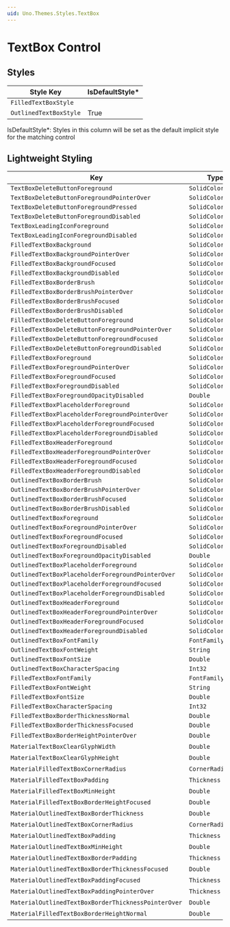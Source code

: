 ```yaml
---
uid: Uno.Themes.Styles.TextBox
---
```


# TextBox Control

## Styles

| Style Key              | IsDefaultStyle\* |
|------------------------|------------------|
| `FilledTextBoxStyle`   |                  |
| `OutlinedTextBoxStyle` | True             |

IsDefaultStyle\*: Styles in this column will be set as the default implicit style for the matching control

## Lightweight Styling

| Key                                               | Type              | Value                         |
|---------------------------------------------------|-------------------|-------------------------------|
| `TextBoxDeleteButtonForeground`                   | `SolidColorBrush` | `OnSurfaceVariantBrush`       |
| `TextBoxDeleteButtonForegroundPointerOver`        | `SolidColorBrush` | `OnSurfaceVariantBrush`       |
| `TextBoxDeleteButtonForegroundPressed`            | `SolidColorBrush` | `OnSurfaceVariantBrush`       |
| `TextBoxDeleteButtonForegroundDisabled`           | `SolidColorBrush` | `OnSurfaceLowBrush`           |
| `TextBoxLeadingIconForeground`                    | `SolidColorBrush` | `OnSurfaceVariantBrush`       |
| `TextBoxLeadingIconForegroundDisabled`            | `SolidColorBrush` | `OnSurfaceLowBrush`           |
| `FilledTextBoxBackground`                         | `SolidColorBrush` | `SurfaceVariantBrush`         |
| `FilledTextBoxBackgroundPointerOver`              | `SolidColorBrush` | `OnSurfaceVariantHoverBrush`  |
| `FilledTextBoxBackgroundFocused`                  | `SolidColorBrush` | `SurfaceVariantBrush`         |
| `FilledTextBoxBackgroundDisabled`                 | `SolidColorBrush` | `OnSurfaceDisabledBrush`      |
| `FilledTextBoxBorderBrush`                        | `SolidColorBrush` | `OnSurfaceVariantBrush`       |
| `FilledTextBoxBorderBrushPointerOver`             | `SolidColorBrush` | `OnSurfaceBrush`              |
| `FilledTextBoxBorderBrushFocused`                 | `SolidColorBrush` | `PrimaryBrush`                |
| `FilledTextBoxBorderBrushDisabled`                | `SolidColorBrush` | `OnSurfaceDisabledBrush`      |
| `FilledTextBoxDeleteButtonForeground`             | `SolidColorBrush` | `OnSurfaceVariantBrush`       |
| `FilledTextBoxDeleteButtonForegroundPointerOver`  | `SolidColorBrush` | `OnSurfaceVariantBrush`       |
| `FilledTextBoxDeleteButtonForegroundFocused`      | `SolidColorBrush` | `OnSurfaceVariantBrush`       |
| `FilledTextBoxDeleteButtonForegroundDisabled`     | `SolidColorBrush` | `OnSurfaceLowBrush`           |
| `FilledTextBoxForeground`                         | `SolidColorBrush` | `OnSurfaceBrush`              |
| `FilledTextBoxForegroundPointerOver`              | `SolidColorBrush` | `OnSurfaceBrush`              |
| `FilledTextBoxForegroundFocused`                  | `SolidColorBrush` | `OnSurfaceBrush`              |
| `FilledTextBoxForegroundDisabled`                 | `SolidColorBrush` | `OnSurfaceBrush`              |
| `FilledTextBoxForegroundOpacityDisabled`          | `Double`          | `LowOpacity`                  |
| `FilledTextBoxPlaceholderForeground`              | `SolidColorBrush` | `OnSurfaceVariantBrush`       |
| `FilledTextBoxPlaceholderForegroundPointerOver`   | `SolidColorBrush` | `OnSurfaceVariantBrush`       |
| `FilledTextBoxPlaceholderForegroundFocused`       | `SolidColorBrush` | `OnSurfaceBrush`              |
| `FilledTextBoxPlaceholderForegroundDisabled`      | `SolidColorBrush` | `OnSurfaceLowBrush`           |
| `FilledTextBoxHeaderForeground`                   | `SolidColorBrush` | `OnSurfaceVariantBrush`       |
| `FilledTextBoxHeaderForegroundPointerOver`        | `SolidColorBrush` | `OnSurfaceVariantBrush`       |
| `FilledTextBoxHeaderForegroundFocused`            | `SolidColorBrush` | `PrimaryBrush`                |
| `FilledTextBoxHeaderForegroundDisabled`           | `SolidColorBrush` | `OnSurfaceLowBrush`           |
| `OutlinedTextBoxBorderBrush`                      | `SolidColorBrush` | `OutlineBrush`                |
| `OutlinedTextBoxBorderBrushPointerOver`           | `SolidColorBrush` | `OnSurfaceBrush`              |
| `OutlinedTextBoxBorderBrushFocused`               | `SolidColorBrush` | `PrimaryBrush`                |
| `OutlinedTextBoxBorderBrushDisabled`              | `SolidColorBrush` | `OnSurfaceDisabledBrush`      |
| `OutlinedTextBoxForeground`                       | `SolidColorBrush` | `OnSurfaceBrush`              |
| `OutlinedTextBoxForegroundPointerOver`            | `SolidColorBrush` | `OnSurfaceBrush`              |
| `OutlinedTextBoxForegroundFocused`                | `SolidColorBrush` | `OnSurfaceBrush`              |
| `OutlinedTextBoxForegroundDisabled`               | `SolidColorBrush` | `OnSurfaceBrush`              |
| `OutlinedTextBoxForegroundOpacityDisabled`        | `Double`          | `LowOpacity`                  |
| `OutlinedTextBoxPlaceholderForeground`            | `SolidColorBrush` | `OnSurfaceVariantBrush`       |
| `OutlinedTextBoxPlaceholderForegroundPointerOver` | `SolidColorBrush` | `OnSurfaceVariantBrush`       |
| `OutlinedTextBoxPlaceholderForegroundFocused`     | `SolidColorBrush` | `OnSurfaceBrush`              |
| `OutlinedTextBoxPlaceholderForegroundDisabled`    | `SolidColorBrush` | `OnSurfaceLowBrush`           |
| `OutlinedTextBoxHeaderForeground`                 | `SolidColorBrush` | `OnSurfaceVariantBrush`       |
| `OutlinedTextBoxHeaderForegroundPointerOver`      | `SolidColorBrush` | `OnSurfaceVariantBrush`       |
| `OutlinedTextBoxHeaderForegroundFocused`          | `SolidColorBrush` | `PrimaryBrush`                |
| `OutlinedTextBoxHeaderForegroundDisabled`         | `SolidColorBrush` | `OnSurfaceLowBrush`           |
| `OutlinedTextBoxFontFamily`                       | `FontFamily`      | `BodyLargeFontFamily`         |
| `OutlinedTextBoxFontWeight`                       | `String`          | `BodyLargeFontWeight`         |
| `OutlinedTextBoxFontSize`                         | `Double`          | `BodyLargeFontSize`           |
| `OutlinedTextBoxCharacterSpacing`                 | `Int32`           | `BodyLargeCharacterSpacing`   |
| `FilledTextBoxFontFamily`                         | `FontFamily`      | `BodyLargeFontFamily`         |
| `FilledTextBoxFontWeight`                         | `String`          | `BodyLargeFontWeight`         |
| `FilledTextBoxFontSize`                           | `Double`          | `BodyLargeFontSize`           |
| `FilledTextBoxCharacterSpacing`                   | `Int32`           | `BodyLargeCharacterSpacing`   |
| `FilledTextBoxBorderThicknessNormal`              | `Double`          | `TextBoxOutlinedStrokeHeight` |
| `FilledTextBoxBorderThicknessFocused`             | `Double`          | `TextBoxFocusStrokeWidth`     |
| `FilledTextBoxBorderHeightPointerOver`            | `Double`          | 2                             |
| `MaterialTextBoxClearGlyphWidth`                  | `Double`          | 20                            |
| `MaterialTextBoxClearGlyphHeight`                 | `Double`          | 20                            |
| `MaterialFilledTextBoxCornerRadius`               | `CornerRadius`    | 4,4,0,0                       |
| `MaterialFilledTextBoxPadding`                    | `Thickness`       | 16,8                          |
| `MaterialFilledTextBoxMinHeight`                  | `Double`          | 58                            |
| `MaterialFilledTextBoxBorderHeightFocused`        | `Double`          | 2                             |
| `MaterialOutlinedTextBoxBorderThickness`          | `Double`          | 1                             |
| `MaterialOutlinedTextBoxCornerRadius`             | `CornerRadius`    | 4                             |
| `MaterialOutlinedTextBoxPadding`                  | `Thickness`       | 16,8                          |
| `MaterialOutlinedTextBoxMinHeight`                | `Double`          | 56                            |
| `MaterialOutlinedTextBoxBorderPadding`            | `Thickness`       | 1                             |
| `MaterialOutlinedTextBoxBorderThicknessFocused`   | `Double`          | 2                             |
| `MaterialOutlinedTextBoxPaddingFocused`           | `Thickness`       | 0                             |
| `MaterialOutlinedTextBoxPaddingPointerOver`       | `Thickness`       | 0                             |
| `MaterialOutlinedTextBoxBorderThicknessPointerOver`| `Double`         | 2                             |
| `MaterialFilledTextBoxBorderHeightNormal`         | `Double`          | 1                             |